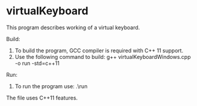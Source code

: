 # virtualKeyboard
This program describes working of a virtual keyboard.

Build: 
1. To build the program, GCC compiler is required with C++ 11 support.
2. Use the following command to build: g++ virtualKeyboardWindows.cpp -o run -std=c++11

Run:
1. To run the program use: .\run
       
The file uses C++11 features.
